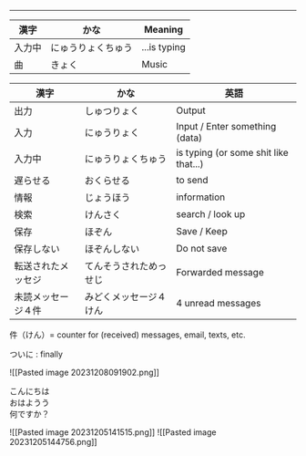 
---

| 漢字 | かな | Meaning | 
| --- | --- | --- |
| 入力中 | にゅうりょくちゅう | ...is typing |
| 曲 | きょく | Music |


| 漢字 | かな | 英語 | 
| --- | --- | --- |
| 出力 | しゅつりょく | Output | 
| 入力 | にゅうりょく | Input / Enter something (data) |
| 入力中	 | にゅうりょくちゅう	 | is typing (or some shit like that...) |
| 遅らせる | おくらせる | to send | 
| 情報	| じょうほう	| information
| 検索	| けんさく | search / look up
| 保存	| ほぞん	 | Save / Keep
| 保存しない	| ほぞんしない | Do not save
| 転送されたメッセジ	| てんそうされためっせじ	| Forwarded message |　
| 未読メッセージ４件 | みどくメッセージ４けん 　| 4 unread messages

件（けん）= counter for (received) messages, email, texts, etc. 

ついに : finally


![[Pasted image 20231208091902.png]]

こんにちは \
おはようう \
何ですか？



![[Pasted image 20231205141515.png]]
![[Pasted image 20231205144756.png]]
